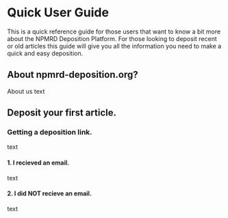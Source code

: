 # Quick User Guide
This is a quick reference guide for those users that want to know a bit more about the NPMRD Deposition Platform. For those looking to deposit recent or old articles this guide will give you all the information you need to make a quick and easy deposition. 

## About npmrd-deposition.org?
About us text

## Deposit your first article.
### Getting a deposition link.
text
#### 1. I recieved an email.
text
#### 2. I did NOT recieve an email.
text